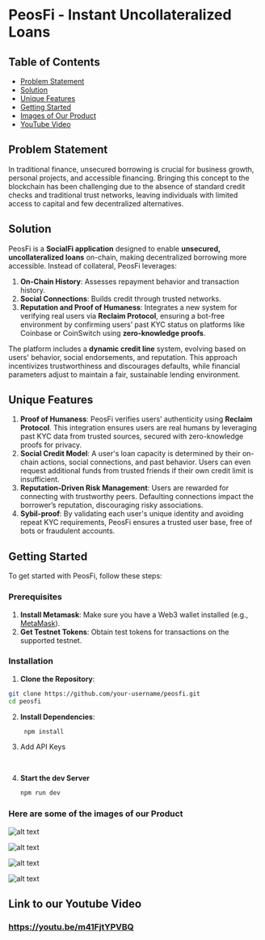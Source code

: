 # PeosFi - Instant Uncollateralized Loans

## Table of Contents
- [Problem Statement](#problem-statement)
- [Solution](#solution)
- [Unique Features](#unique-features)
- [Getting Started](#getting-started)
- [Images of Our Product](#images-of-our-product)
- [YouTube Video](#youtube-video)

## Problem Statement
In traditional finance, unsecured borrowing is crucial for business growth, personal projects, and accessible financing. Bringing this concept to the blockchain has been challenging due to the absence of standard credit checks and traditional trust networks, leaving individuals with limited access to capital and few decentralized alternatives.

## Solution
PeosFi is a **SocialFi application** designed to enable **unsecured, uncollateralized loans** on-chain, making decentralized borrowing more accessible. Instead of collateral, PeosFi leverages:
1. **On-Chain History**: Assesses repayment behavior and transaction history.
2. **Social Connections**: Builds credit through trusted networks.
3. **Reputation and Proof of Humaness**: Integrates a new system for verifying real users via **Reclaim Protocol**, ensuring a bot-free environment by confirming users’ past KYC status on platforms like Coinbase or CoinSwitch using **zero-knowledge proofs**.

The platform includes a **dynamic credit line** system, evolving based on users' behavior, social endorsements, and reputation. This approach incentivizes trustworthiness and discourages defaults, while financial parameters adjust to maintain a fair, sustainable lending environment.

## Unique Features
1. **Proof of Humaness**: PeosFi verifies users’ authenticity using **Reclaim Protocol**. This integration ensures users are real humans by leveraging past KYC data from trusted sources, secured with zero-knowledge proofs for privacy.
2. **Social Credit Model**: A user's loan capacity is determined by their on-chain actions, social connections, and past behavior. Users can even request additional funds from trusted friends if their own credit limit is insufficient.
3. **Reputation-Driven Risk Management**: Users are rewarded for connecting with trustworthy peers. Defaulting connections impact the borrower’s reputation, discouraging risky associations.
4. **Sybil-proof**: By validating each user's unique identity and avoiding repeat KYC requirements, PeosFi ensures a trusted user base, free of bots or fraudulent accounts.

## Getting Started
To get started with PeosFi, follow these steps:

### Prerequisites
1. **Install Metamask**: Make sure you have a Web3 wallet installed (e.g., [MetaMask](https://metamask.io/)).
2. **Get Testnet Tokens**: Obtain test tokens for transactions on the supported testnet.

### Installation
1.  **Clone the Repository**:
   ```bash
   git clone https://github.com/your-username/peosfi.git
   cd peosfi
   ```

2. **Install Dependencies**:
   ```bash
    npm install
    ```

3. Add API Keys

<br>

4. **Start the dev Server**
    ```bash
    npm run dev
    ```


### Here are some of the images of our Product 
![alt text](./public/readme_img/land.png) 

![alt text](./public/readme_img/loan.png)

![alt text](./public/readme_img/reclaim.png) 

![alt text](./public/readme_img/social.png) 


## Link to our Youtube Video

### https://youtu.be/m41FjtYPVBQ